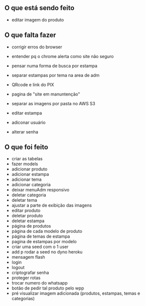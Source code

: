 ## O que está sendo feito
- editar imagem do produto

## O que falta fazer
- corrigir erros do browser
- entender pq o chrome alerta como site não seguro



- pensar numa forma de busca por estampa
- separar estampas por tema na area de adm

- QRcode e link do PIX

- pagina de "site em manuntenção"
- separar as imagens por pasta no AWS S3

- editar estampa
- adiconar usuário
- alterar senha



## O que foi feito
- criar as tabelas
- fazer models
- adicionar produto
- adicionar estampa
- adicionar tema
- adicionar categoria
- deixar menuAdm responsivo
- deletar categoria
- deletar tema
- ajustar a parte de exibição das imagens
- editar produto
- deletar produto
- deletar estampa
- página de produtos
- página de cada modelo de produto
- página de temas de estampa
- pagina de estampas por modelo
- criar uma seed com o 1 user
- add p rodar a seed no dyno heroku
- mensagem flash
- login
- logout
- criptografar senha
- proteger rotas
- trocar numero do whatsapp
- botão de pedir tal produto pelo wpp
- pré visualizar imagem adicionada (produtos, estampas, temas e categorias)